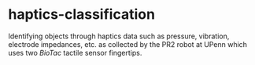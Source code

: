 # haptics-classification
Identifying objects through haptics data such as pressure, vibration, electrode impedances, etc. as collected by the PR2 robot at UPenn which uses two *BioTac* tactile sensor fingertips.
